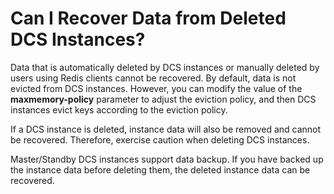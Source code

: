 # Can I Recover Data from Deleted DCS Instances?<a name="EN-US_TOPIC_0237964743"></a>

Data that is automatically deleted by DCS instances or manually deleted by users using Redis clients cannot be recovered. By default, data is not evicted from DCS instances. However, you can modify the value of the  **maxmemory-policy**  parameter to adjust the eviction policy, and then DCS instances evict keys according to the eviction policy.

If a DCS instance is deleted, instance data will also be removed and cannot be recovered. Therefore, exercise caution when deleting DCS instances.

Master/Standby DCS instances support data backup. If you have backed up the instance data before deleting them, the deleted instance data can be recovered.

